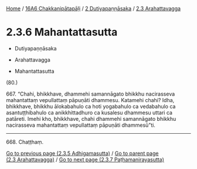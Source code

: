 
[Home](/) / [16A6 Chakkanipātapāḷi](../../../16A6.md) / [2 Dutiyapaṇṇāsaka](../../2.md) / [2.3 Arahattavagga](../2.3.md)

# 2.3.6 Mahantattasutta

* Dutiyapaṇṇāsaka

* Arahattavagga

* Mahantattasutta

(80.)

667\. “Chahi, bhikkhave, dhammehi samannāgato bhikkhu nacirasseva mahantattaṃ vepullattaṃ pāpuṇāti dhammesu. Katamehi chahi? Idha, bhikkhave, bhikkhu ālokabahulo ca hoti yogabahulo ca vedabahulo ca asantuṭṭhibahulo ca anikkhittadhuro ca kusalesu dhammesu uttari ca patāreti. Imehi kho, bhikkhave, chahi dhammehi samannāgato bhikkhu nacirasseva mahantattaṃ vepullattaṃ pāpuṇāti dhammesū”ti.

---

668\. Chaṭṭhaṃ.



[Go to previous page (2.3.5 Adhigamasutta)](2.3.5.md) / [Go to parent page (2.3 Arahattavagga)](../2.3.md) / [Go to next page (2.3.7 Paṭhamanirayasutta)](2.3.7.md)



